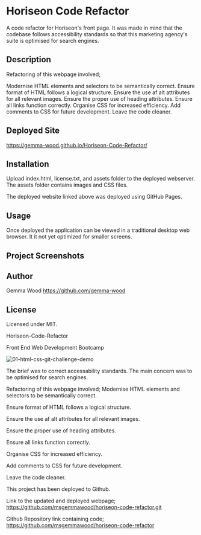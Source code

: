 # Horiseon Code Refactor

A code refactor for Horiseon's front page. It was made in mind that the codebase follows accessibility standards so that this marketing agency's suite is optimised for search engines.

## Description

Refactoring of this webpage involved;

Modernise HTML elements and selectors to be semantically correct.
Ensure format of HTML follows a logical structure.
Ensure the use af alt attributes for all relevant images.
Ensure the proper use of heading attributes.
Ensure all links function correctly.
Organise CSS for increased efficiency.
Add comments to CSS for future development.
Leave the code cleaner.

## Deployed Site

https://gemma-wood.github.io/Horiseon-Code-Refactor/

## Installation

Upload index.html, license.txt, and assets folder to the deployed webserver. The assets folder contains images and CSS files.

The deployed website linked above was deployed using GitHub Pages.

## Usage
Once deployed the application can be viewed in a traditional desktop web browser. It it not yet optimized for smaller screens.

## Project Screenshots



## Author

Gemma Wood https://github.com/gemma-wood

## License

Licensed under MIT.






Horiseon-Code-Refactor

Front End Web Development Bootcamp

![01-html-css-git-challenge-demo](https://github.com/msgemmawood/horiseon-code-refactor/assets/150028191/4c1d5c1d-ab90-4715-b527-6b9895af1532)

The brief was to correct accessability standards. The main concern was to be optimised for search engines.

Refactoring of this webpage involved;
Modernise HTML elements and selectors to be semantically correct.

Ensure format of HTML follows a logical structure.

Ensure the use af alt attributes for all relevant images.

Ensure the proper use of heading attributes.

Ensure all links function correctly.

Organise CSS for increased efficiency.

Add comments to CSS for future development.

Leave the code cleaner.



This project has been deployed to Github.

Link to the updated and deployed webpage; https://github.com/msgemmawood/horiseon-code-refactor.git

Github Repository link containing code; https://github.com/msgemmawood/horiseon-code-refactor

